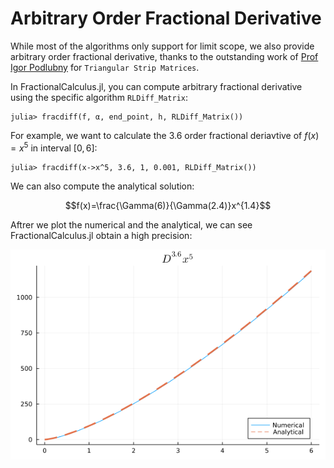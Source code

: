 # Arbitrary Order Fractional Derivative

While most of the algorithms only support for limit scope, we also provide arbitrary order fractional derivative, thanks to the outstanding work of [Prof Igor Podlubny](http://people.tuke.sk/igor.podlubny/index.html) for ```Triangular Strip Matrices```.

In FractionalCalculus.jl, you can compute arbitrary fractional derivative using the specific algorithm ```RLDiff_Matrix```:

```julia-repl
julia> fracdiff(f, α, end_point, h, RLDiff_Matrix())
```

For example, we want to calculate the $3.6$ order fractional deriavtive of $f(x)=x^5$ in interval $[0, 6]$:

```julia-repl
julia> fracdiff(x->x^5, 3.6, 1, 0.001, RLDiff_Matrix())
```

We can also compute the analytical solution:

```math
f(x)=\frac{\Gamma(6)}{\Gamma(2.4)}x^{1.4}
```

Aftrer we plot the numerical and the analytical, we can see FractionalCalculus.jl obtain a high precision:

![Arbitratry](../assets/arbitrary_order_derivative.png)